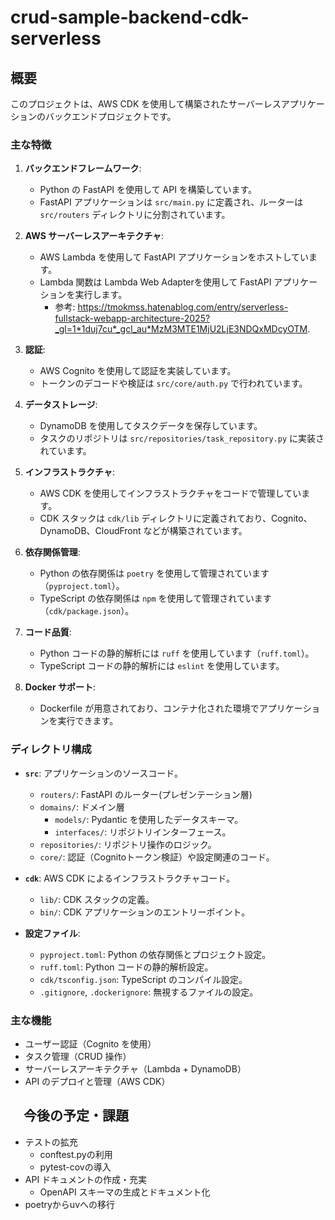 # crud-sample-backend-cdk-serverless

## 概要

このプロジェクトは、AWS CDK を使用して構築されたサーバーレスアプリケーションのバックエンドプロジェクトです。

### 主な特徴
1. **バックエンドフレームワーク**:
   - Python の FastAPI を使用して API を構築しています。
   - FastAPI アプリケーションは `src/main.py` に定義され、ルーターは `src/routers` ディレクトリに分割されています。

2. **AWS サーバーレスアーキテクチャ**:
   - AWS Lambda を使用して FastAPI アプリケーションをホストしています。
   - Lambda 関数は Lambda Web Adapterを使用して FastAPI アプリケーションを実行します。
     - 参考: https://tmokmss.hatenablog.com/entry/serverless-fullstack-webapp-architecture-2025?_gl=1*1duj7cu*_gcl_au*MzM3MTE1MjU2LjE3NDQxMDcyOTM.

3. **認証**:
   - AWS Cognito を使用して認証を実装しています。
   - トークンのデコードや検証は `src/core/auth.py` で行われています。

4. **データストレージ**:
   - DynamoDB を使用してタスクデータを保存しています。
   - タスクのリポジトリは `src/repositories/task_repository.py` に実装されています。

5. **インフラストラクチャ**:
   - AWS CDK を使用してインフラストラクチャをコードで管理しています。
   - CDK スタックは `cdk/lib` ディレクトリに定義されており、Cognito、DynamoDB、CloudFront などが構築されています。

6. **依存関係管理**:
   - Python の依存関係は `poetry` を使用して管理されています（`pyproject.toml`）。
   - TypeScript の依存関係は `npm` を使用して管理されています（`cdk/package.json`）。

7. **コード品質**:
   - Python コードの静的解析には `ruff` を使用しています（`ruff.toml`）。
   - TypeScript コードの静的解析には `eslint` を使用しています。

8. **Docker サポート**:
   - Dockerfile が用意されており、コンテナ化された環境でアプリケーションを実行できます。

### ディレクトリ構成
- **`src`**: アプリケーションのソースコード。
  - `routers/`: FastAPI のルーター(プレゼンテーション層)
  - `domains/`: ドメイン層
    - `models/`: Pydantic を使用したデータスキーマ。
    - `interfaces/`: リポジトリインターフェース。
  - `repositories/`: リポジトリ操作のロジック。
  - `core/`: 認証（Cognitoトークン検証）や設定関連のコード。

- **`cdk`**: AWS CDK によるインフラストラクチャコード。
  - `lib/`: CDK スタックの定義。
  - `bin/`: CDK アプリケーションのエントリーポイント。

- **設定ファイル**:
  - `pyproject.toml`: Python の依存関係とプロジェクト設定。
  - `ruff.toml`: Python コードの静的解析設定。
  - `cdk/tsconfig.json`: TypeScript のコンパイル設定。
  - `.gitignore`, `.dockerignore`: 無視するファイルの設定。

### 主な機能
- ユーザー認証（Cognito を使用）
- タスク管理（CRUD 操作）
- サーバーレスアーキテクチャ（Lambda + DynamoDB）
- API のデプロイと管理（AWS CDK）

## 　今後の予定・課題
- テストの拡充
  - conftest.pyの利用
  - pytest-covの導入
- API ドキュメントの作成・充実
  - OpenAPI スキーマの生成とドキュメント化
- poetryからuvへの移行
